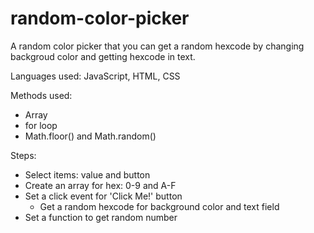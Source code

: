 # random-color-picker

A random color picker that you can get a random hexcode by changing backgroud color and getting hexcode in text.

Languages used: JavaScript, HTML, CSS

Methods used:
- Array
- for loop
- Math.floor() and Math.random()

Steps:
- Select items: value and button
- Create an array for hex: 0-9 and A-F
- Set a click event for 'Click Me!' button
  - Get a random hexcode for background color and text field
- Set a function to get random number
